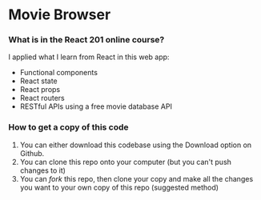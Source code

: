 # Movie Browser

### What is in the React 201 online course?
I applied what I learn from React in this web app:
* Functional components
* React state
* React props
* React routers
* RESTful APIs using a free movie database API

### How to get a copy of this code
1. You can either download this codebase using the Download option on Github.
2. You can clone this repo onto your computer (but you can't push changes to it)
3. You can _fork_ this repo, then clone your copy and make all the changes you want to your own copy of this repo (suggested method)
